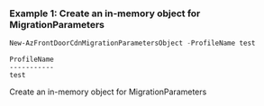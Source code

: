 ### Example 1: Create an in-memory object for MigrationParameters
```powershell
New-AzFrontDoorCdnMigrationParametersObject -ProfileName test
```

```output
ProfileName
-----------
test
```

Create an in-memory object for MigrationParameters